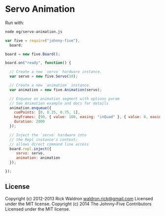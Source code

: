 # Servo Animation

Run with:
```bash
node eg/servo-animation.js
```


```javascript
var five = require("johnny-five"),
  board;

board = new five.Board();

board.on("ready", function() {

  // Create a new `servo` hardware instance.
  var servo = new five.Servo(10);

  // Create a new `animation` instance.
  var animation = new five.Animation(servo);

  // Enqueue an animation segment with options param
  // See Animation example and docs for details
  animation.enqueue({
    cuePoints: [0, 0.25, 0.75, 1],
    keyFrames: [90, { value: 180, easing: "inQuad" }, { value: 0, easing: "outQuad" }, 90],
    duration: 2000
  });

  // Inject the `servo` hardware into
  // the Repl instance's context;
  // allows direct command line access
  board.repl.inject({
     servo: servo,
     animation: animation
  });

});

```









## License
Copyright (c) 2012-2013 Rick Waldron <waldron.rick@gmail.com>
Licensed under the MIT license.
Copyright (c) 2014 The Johnny-Five Contributors
Licensed under the MIT license.
